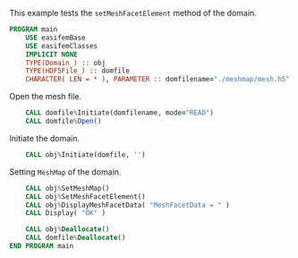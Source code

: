 This example tests the `setMeshFacetElement` method of the domain.

``` fortran
PROGRAM main
    USE easifemBase
    USE easifemClasses
    IMPLICIT NONE
    TYPE(Domain_) :: obj
    TYPE(HDF5File_) :: domfile
    CHARACTER( LEN = * ), PARAMETER :: domfilename="./meshmap/mesh.h5"
```

Open the mesh file.

```fortran
    CALL domfile%Initiate(domfilename, mode="READ")
    CALL domfile%Open()
```

Initiate the domain.

```fortran
    CALL obj%Initiate(domfile, '')
```

Setting `MeshMap` of the domain.

```fortran
    CALL obj%SetMeshMap()
    CALL obj%SetMeshFacetElement()
    CALL obj%DisplayMeshFacetData( "MeshFacetData = " )
    CALL Display( "OK" )
```

```fortran
    CALL obj%Deallocate()
    CALL domfile%Deallocate()
END PROGRAM main
```
